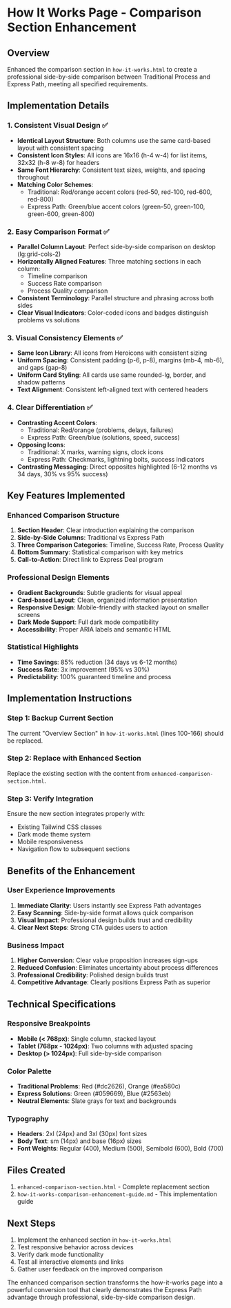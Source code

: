 # How It Works Page - Comparison Section Enhancement

## Overview
Enhanced the comparison section in `how-it-works.html` to create a professional side-by-side comparison between Traditional Process and Express Path, meeting all specified requirements.

## Implementation Details

### 1. Consistent Visual Design ✅
- **Identical Layout Structure**: Both columns use the same card-based layout with consistent spacing
- **Consistent Icon Styles**: All icons are 16x16 (h-4 w-4) for list items, 32x32 (h-8 w-8) for headers
- **Same Font Hierarchy**: Consistent text sizes, weights, and spacing throughout
- **Matching Color Schemes**: 
  - Traditional: Red/orange accent colors (red-50, red-100, red-600, red-800)
  - Express Path: Green/blue accent colors (green-50, green-100, green-600, green-800)

### 2. Easy Comparison Format ✅
- **Parallel Column Layout**: Perfect side-by-side comparison on desktop (lg:grid-cols-2)
- **Horizontally Aligned Features**: Three matching sections in each column:
  - Timeline comparison
  - Success Rate comparison  
  - Process Quality comparison
- **Consistent Terminology**: Parallel structure and phrasing across both sides
- **Clear Visual Indicators**: Color-coded icons and badges distinguish problems vs solutions

### 3. Visual Consistency Elements ✅
- **Same Icon Library**: All icons from Heroicons with consistent sizing
- **Uniform Spacing**: Consistent padding (p-6, p-8), margins (mb-4, mb-6), and gaps (gap-8)
- **Uniform Card Styling**: All cards use same rounded-lg, border, and shadow patterns
- **Text Alignment**: Consistent left-aligned text with centered headers

### 4. Clear Differentiation ✅
- **Contrasting Accent Colors**: 
  - Traditional: Red/orange (problems, delays, failures)
  - Express Path: Green/blue (solutions, speed, success)
- **Opposing Icons**: 
  - Traditional: X marks, warning signs, clock icons
  - Express Path: Checkmarks, lightning bolts, success indicators
- **Contrasting Messaging**: Direct opposites highlighted (6-12 months vs 34 days, 30% vs 95% success)

## Key Features Implemented

### Enhanced Comparison Structure
1. **Section Header**: Clear introduction explaining the comparison
2. **Side-by-Side Columns**: Traditional vs Express Path
3. **Three Comparison Categories**: Timeline, Success Rate, Process Quality
4. **Bottom Summary**: Statistical comparison with key metrics
5. **Call-to-Action**: Direct link to Express Deal program

### Professional Design Elements
- **Gradient Backgrounds**: Subtle gradients for visual appeal
- **Card-based Layout**: Clean, organized information presentation
- **Responsive Design**: Mobile-friendly with stacked layout on smaller screens
- **Dark Mode Support**: Full dark mode compatibility
- **Accessibility**: Proper ARIA labels and semantic HTML

### Statistical Highlights
- **Time Savings**: 85% reduction (34 days vs 6-12 months)
- **Success Rate**: 3x improvement (95% vs 30%)
- **Predictability**: 100% guaranteed timeline and process

## Implementation Instructions

### Step 1: Backup Current Section
The current "Overview Section" in `how-it-works.html` (lines 100-166) should be replaced.

### Step 2: Replace with Enhanced Section
Replace the existing section with the content from `enhanced-comparison-section.html`.

### Step 3: Verify Integration
Ensure the new section integrates properly with:
- Existing Tailwind CSS classes
- Dark mode theme system
- Mobile responsiveness
- Navigation flow to subsequent sections

## Benefits of the Enhancement

### User Experience Improvements
1. **Immediate Clarity**: Users instantly see Express Path advantages
2. **Easy Scanning**: Side-by-side format allows quick comparison
3. **Visual Impact**: Professional design builds trust and credibility
4. **Clear Next Steps**: Strong CTA guides users to action

### Business Impact
1. **Higher Conversion**: Clear value proposition increases sign-ups
2. **Reduced Confusion**: Eliminates uncertainty about process differences
3. **Professional Credibility**: Polished design builds trust
4. **Competitive Advantage**: Clearly positions Express Path as superior

## Technical Specifications

### Responsive Breakpoints
- **Mobile (< 768px)**: Single column, stacked layout
- **Tablet (768px - 1024px)**: Two columns with adjusted spacing
- **Desktop (> 1024px)**: Full side-by-side comparison

### Color Palette
- **Traditional Problems**: Red (#dc2626), Orange (#ea580c)
- **Express Solutions**: Green (#059669), Blue (#2563eb)
- **Neutral Elements**: Slate grays for text and backgrounds

### Typography
- **Headers**: 2xl (24px) and 3xl (30px) font sizes
- **Body Text**: sm (14px) and base (16px) sizes
- **Font Weights**: Regular (400), Medium (500), Semibold (600), Bold (700)

## Files Created
1. `enhanced-comparison-section.html` - Complete replacement section
2. `how-it-works-comparison-enhancement-guide.md` - This implementation guide

## Next Steps
1. Implement the enhanced section in `how-it-works.html`
2. Test responsive behavior across devices
3. Verify dark mode functionality
4. Test all interactive elements and links
5. Gather user feedback on the improved comparison

The enhanced comparison section transforms the how-it-works page into a powerful conversion tool that clearly demonstrates the Express Path advantage through professional, side-by-side comparison design.
